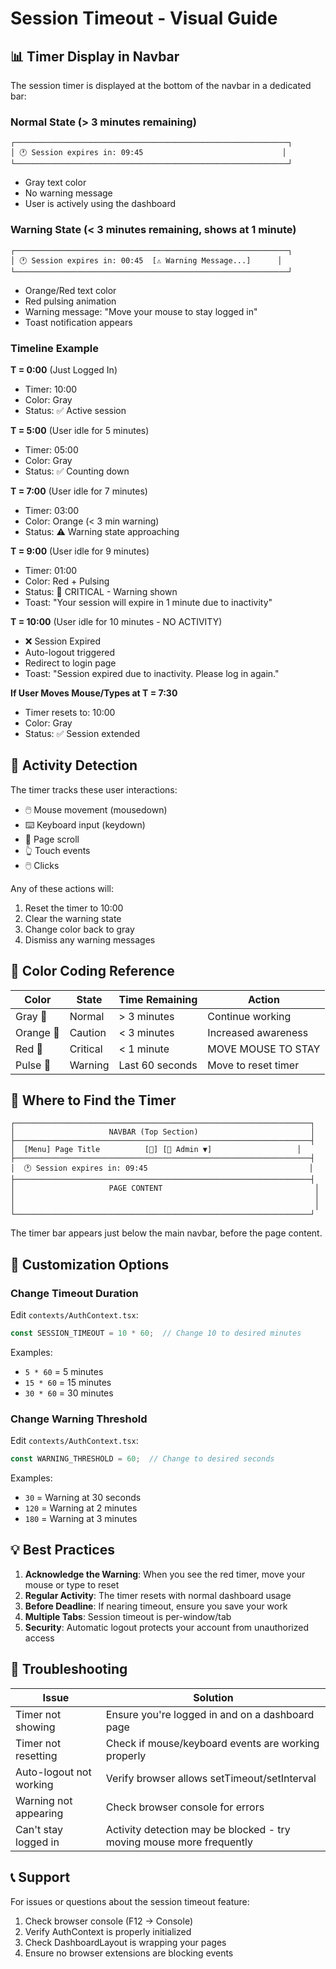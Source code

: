 # Session Timeout - Visual Guide

## 📊 Timer Display in Navbar

The session timer is displayed at the bottom of the navbar in a dedicated bar:

### Normal State (> 3 minutes remaining)
```
┌─────────────────────────────────────────────────────────────┐
│ 🕐 Session expires in: 09:45                               │
└─────────────────────────────────────────────────────────────┘
```
- Gray text color
- No warning message
- User is actively using the dashboard

### Warning State (< 3 minutes remaining, shows at 1 minute)
```
┌─────────────────────────────────────────────────────────────┐
│ 🕐 Session expires in: 00:45  [⚠️ Warning Message...]      │
└─────────────────────────────────────────────────────────────┘
```
- Orange/Red text color
- Red pulsing animation
- Warning message: "Move your mouse to stay logged in"
- Toast notification appears

### Timeline Example

**T = 0:00** (Just Logged In)
- Timer: 10:00
- Color: Gray
- Status: ✅ Active session

**T = 5:00** (User idle for 5 minutes)
- Timer: 05:00
- Color: Gray
- Status: ✅ Counting down

**T = 7:00** (User idle for 7 minutes)
- Timer: 03:00
- Color: Orange (< 3 min warning)
- Status: ⚠️ Warning state approaching

**T = 9:00** (User idle for 9 minutes)
- Timer: 01:00
- Color: Red + Pulsing
- Status: 🔴 CRITICAL - Warning shown
- Toast: "Your session will expire in 1 minute due to inactivity"

**T = 10:00** (User idle for 10 minutes - NO ACTIVITY)
- ❌ Session Expired
- Auto-logout triggered
- Redirect to login page
- Toast: "Session expired due to inactivity. Please log in again."

**If User Moves Mouse/Types at T = 7:30**
- Timer resets to: 10:00
- Color: Gray
- Status: ✅ Session extended

## 🔄 Activity Detection

The timer tracks these user interactions:
- 🖱️ Mouse movement (mousedown)
- ⌨️ Keyboard input (keydown)
- 📜 Page scroll
- 👆 Touch events
- 🖱️ Clicks

Any of these actions will:
1. Reset the timer to 10:00
2. Clear the warning state
3. Change color back to gray
4. Dismiss any warning messages

## 🎨 Color Coding Reference

| Color | State | Time Remaining | Action |
|-------|-------|-----------------|--------|
| Gray 🔘 | Normal | > 3 minutes | Continue working |
| Orange 🔘 | Caution | < 3 minutes | Increased awareness |
| Red 🔘 | Critical | < 1 minute | MOVE MOUSE TO STAY |
| Pulse 📍 | Warning | Last 60 seconds | Move to reset timer |

## 📍 Where to Find the Timer

```
┌──────────────────────────────────────────────────────────────────┐
│                     NAVBAR (Top Section)                         │
├──────────────────────────────────────────────────────────────────┤
│  [Menu] Page Title          [🔔] [👤 Admin ▼]                   │
├──────────────────────────────────────────────────────────────────┤
│  🕐 Session expires in: 09:45                                    │
├──────────────────────────────────────────────────────────────────┤
│                     PAGE CONTENT                                  │
│                                                                   │
│                                                                   │
└──────────────────────────────────────────────────────────────────┘
```

The timer bar appears just below the main navbar, before the page content.

## 🔧 Customization Options

### Change Timeout Duration
Edit `contexts/AuthContext.tsx`:
```typescript
const SESSION_TIMEOUT = 10 * 60;  // Change 10 to desired minutes
```

Examples:
- `5 * 60` = 5 minutes
- `15 * 60` = 15 minutes
- `30 * 60` = 30 minutes

### Change Warning Threshold
Edit `contexts/AuthContext.tsx`:
```typescript
const WARNING_THRESHOLD = 60;  // Change to desired seconds
```

Examples:
- `30` = Warning at 30 seconds
- `120` = Warning at 2 minutes
- `180` = Warning at 3 minutes

## 💡 Best Practices

1. **Acknowledge the Warning**: When you see the red timer, move your mouse or type to reset
2. **Regular Activity**: The timer resets with normal dashboard usage
3. **Before Deadline**: If nearing timeout, ensure you save your work
4. **Multiple Tabs**: Session timeout is per-window/tab
5. **Security**: Automatic logout protects your account from unauthorized access

## 🐛 Troubleshooting

| Issue | Solution |
|-------|----------|
| Timer not showing | Ensure you're logged in and on a dashboard page |
| Timer not resetting | Check if mouse/keyboard events are working properly |
| Auto-logout not working | Verify browser allows setTimeout/setInterval |
| Warning not appearing | Check browser console for errors |
| Can't stay logged in | Activity detection may be blocked - try moving mouse more frequently |

## 📞 Support

For issues or questions about the session timeout feature:
1. Check browser console (F12 → Console)
2. Verify AuthContext is properly initialized
3. Check DashboardLayout is wrapping your pages
4. Ensure no browser extensions are blocking events